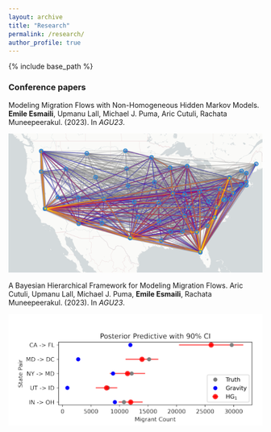 ```yaml
---
layout: archive
title: "Research"
permalink: /research/
author_profile: true
---
```


{% include base_path %}

### Conference papers
Modeling Migration Flows with Non-Homogeneous Hidden Markov Models. **Emile Esmaili**, Upmanu Lall, Michael J. Puma, Aric Cutuli, Rachata Muneepeerakul. (2023). In *AGU23*.

![image](/files/research/flowsmap.PNG)

A Bayesian Hierarchical Framework for Modeling Migration Flows. Aric Cutuli, Upmanu Lall, Michael J. Puma, **Emile Esmaili**, Rachata Muneepeerakul. (2023). In *AGU23*.

![image](/files/research/aric_paper.PNG)

